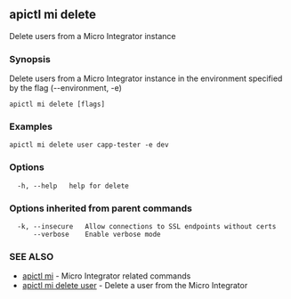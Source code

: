 ## apictl mi delete

Delete users from a Micro Integrator instance

### Synopsis

Delete users from a Micro Integrator instance in the environment specified by the flag (--environment, -e)

```
apictl mi delete [flags]
```

### Examples

```
apictl mi delete user capp-tester -e dev
```

### Options

```
  -h, --help   help for delete
```

### Options inherited from parent commands

```
  -k, --insecure   Allow connections to SSL endpoints without certs
      --verbose    Enable verbose mode
```

### SEE ALSO

* [apictl mi](apictl_mi.md)	 - Micro Integrator related commands
* [apictl mi delete user](apictl_mi_delete_user.md)	 - Delete a user from the Micro Integrator

